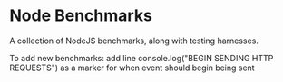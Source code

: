 # Node Benchmarks
A collection of NodeJS benchmarks, along with testing harnesses.

To add new benchmarks:
add line console.log("BEGIN SENDING HTTP REQUESTS") as a marker for when event should begin being sent

